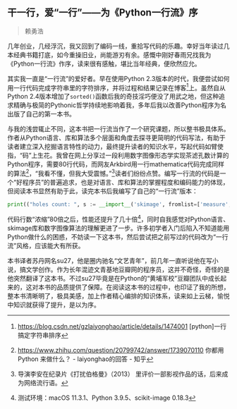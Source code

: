 ## 干一行，爱“一行”——为《Python一行流》序
> 赖勇浩



几年创业，几经浮沉，我又回到了编码一线，重拾写代码的乐趣。幸好当年读过几本经典书籍打底，如今重操旧业，尚能游刃有余。感慨中刚好春雨兄找我为《Python一行流》作序，读来很有感触，堪比当年经典，便欣然应允。

其实我一直是“一行流”的爱好者。早在使用Python 2.3版本的时代，我便尝试如何用一行代码完成字符串里的字符排序，并将过程和结果记录在博客[^1]上。虽然自从Python 2.4版本增加了`sorted()`函数后我的奇技淫巧便没了用武之地，但这种追求精确与极简的Pythonic哲学持续地影响着我，多年后我以改善Python程序为名出版了自己的第一本书。

与我的浅尝辄止不同，这本书把一行流当作了一个研究课题，所以整书极具体系。作者从Python语言、库和算法多个层面和角度去探寻更简明的代码写法，有助于读者建立深入挖掘语言特性的动力，最终提升读者的知识水平，写起代码如臂使指，“码”上生花。我曾在网上分享过一段利用数字图像形态学实现茶滤孔数计算的Python程序，需要80行代码，而网友Arkbird用一行mathematica代码完成同样的算法[^2]，“我看不懂，但我大受震憾。”[^3]读者们纷纷点赞。编写一行流的代码是一个“好程序员”的普遍追求，也是对语言、库和算法的掌握程度和编码能力的体现，但阅读本书显然有助于此，读完本书后我编写了自己的“一行流”版本：

```python
print(("holes count: ", s := __import__('skimage', fromlist=['measure', 'morphology', 'io',]))[0], s.measure.label(s.morphology.binary_opening(s.io.imread("sample.png", as_gray=True) < 0.5, selem=s.morphology.square(3)), return_num=True, connectivity=2)[1])
```

代码行数“浓缩”80倍之后，性能还提升了几十倍[^4]，同时自我感觉对Python语言、skimage库和数字图像算法的理解更进了一步。许多初学者入门后陷入不知道能用Python做什么的困惑，不妨读一下这本书，然后尝试把之前写过的代码改为“一行流”风格，应该能大有所获。

本书译者苏丹网名su27，他是圈内驰名“文艺青年”，前几年一直听说他在写小说，搞文学创作。作为长年混迹文青基地豆瓣网的程序员，这并不奇怪，奇怪的是他突然翻译了这本书。不过su27毕竟是在Python的“黄埔军校”豆瓣团队中成长起来的，这对本书的品质提供了保障。在阅读这本书的过程中，也印证了我的所想，整本书清晰明了，极具美感，加上作者精心编排的知识体系，读来如上云梯，愉悦中知识就获得了提升，是以为序。



[^1]: https://blog.csdn.net/gzlaiyonghao/article/details/1474001 [python]一行搞定字符串排序
[^2]:https://www.zhihu.com/question/20799742/answer/1739070110 你都用 Python 来做什么？ - laiyonghao的回答 - 知乎
[^3]: 导演李安在纪录片《打扰伯格曼》（2013） 里评价一部影视作品的话，后来成为网络流行语。
[^4]:测试环境：macOS 11.3.1、Python 3.9.5、scikit-image 0.18.3